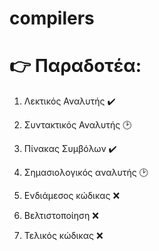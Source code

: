 # compilers

# :point_right: Παραδοτέα:

1. Λεκτικός Αναλυτής :heavy_check_mark:

2. Συντακτικός Αναλυτής :clock2:

3. Πίνακας Συμβόλων :heavy_check_mark:

4. Σημασιολογικός αναλυτής :clock2:

5. Ενδιάμεσος κώδικας :x:

6. Βελτιστοποίηση :x:

7. Τελικός κώδικας :x:
